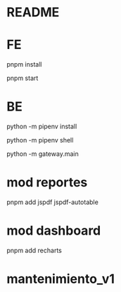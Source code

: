 # README

# FE

pnpm install

pnpm start

# BE

python -m pipenv install

python -m pipenv shell

python -m gateway.main

# mod reportes

pnpm add jspdf jspdf-autotable

# mod dashboard

pnpm add recharts
# mantenimiento_v1
